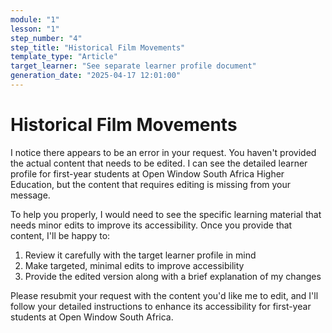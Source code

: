 ```yaml
---
module: "1"
lesson: "1"
step_number: "4"
step_title: "Historical Film Movements"
template_type: "Article"
target_learner: "See separate learner profile document"
generation_date: "2025-04-17 12:01:00"
---
```


# Historical Film Movements

I notice there appears to be an error in your request. You haven't provided the actual content that needs to be edited. I can see the detailed learner profile for first-year students at Open Window South Africa Higher Education, but the content that requires editing is missing from your message.

To help you properly, I would need to see the specific learning material that needs minor edits to improve its accessibility. Once you provide that content, I'll be happy to:

1. Review it carefully with the target learner profile in mind
2. Make targeted, minimal edits to improve accessibility
3. Provide the edited version along with a brief explanation of my changes

Please resubmit your request with the content you'd like me to edit, and I'll follow your detailed instructions to enhance its accessibility for first-year students at Open Window South Africa.